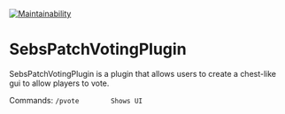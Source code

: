 [![Maintainability](https://api.codeclimate.com/v1/badges/7555e363d6a8ecdaae70/maintainability)](https://codeclimate.com/github/seeseemelk/SebsPatchVotingPlugin/maintainability)

# SebsPatchVotingPlugin
SebsPatchVotingPlugin is a plugin that allows users to create a chest-like gui to allow players to vote.

Commands:
`
/pvote        Shows UI
`
